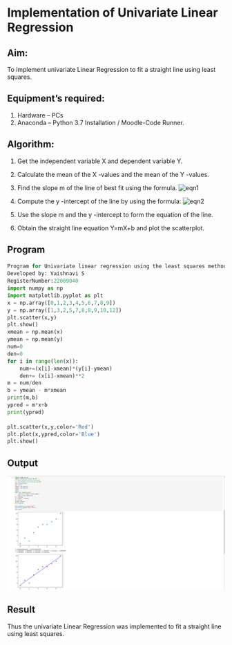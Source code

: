 # Implementation of Univariate Linear Regression

## Aim:

To implement univariate Linear Regression to fit a straight line using least squares.

## Equipment’s required:

1.	Hardware – PCs
2.	Anaconda – Python 3.7 Installation / Moodle-Code Runner.

## Algorithm: 

1.	Get the independent variable X and dependent variable Y.

2.	Calculate the mean of the X -values and the mean of the Y -values.

3.	Find the slope m of the line of best fit using the formula.
 ![eqn1](./eq1.jpg)

4.	Compute the y -intercept of the line by using the formula:
![eqn2](./eq2.jpg)  

5.	Use the slope m and the y -intercept to form the equation of the line.

6.	Obtain the straight line equation Y=mX+b and plot the scatterplot.

## Program
```python
Program for Univariate linear regression using the least squares method.
Developed by: Vaishnavi S
RegisterNumber:22009040
import numpy as np
import matplotlib.pyplot as plt
x = np.array([0,1,2,3,4,5,6,7,8,9])
y = np.array([1,3,2,5,7,8,8,9,10,12])
plt.scatter(x,y)
plt.show()
xmean = np.mean(x)
ymean = np.mean(y)
num=0
den=0
for i in range(len(x)):
    num+=(x[i]-xmean)*(y[i]-ymean)
    den+= (x[i]-xmean)**2
m = num/den
b = ymean - m*xmean
print(m,b)
ypred = m*x+b
print(ypred)

plt.scatter(x,y,color='Red')
plt.plot(x,ypred,color='Blue')
plt.show()

```
## Output

![](./uni.png)

## Result
Thus the univariate Linear Regression was implemented to fit a straight line using least squares.
